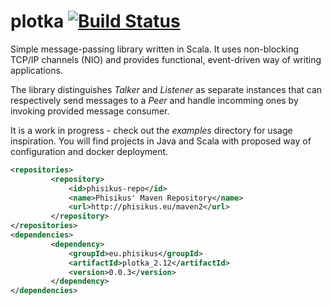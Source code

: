 # plotka [![Build Status](https://travis-ci.org/phisikus/plotka.svg?branch=master)](https://travis-ci.org/phisikus/plotka)

Simple message-passing library written in Scala. It uses non-blocking TCP/IP channels (NIO) and provides functional, event-driven way of writing applications.

The library distinguishes _Talker_ and _Listener_ as separate instances that can respectively send messages to a _Peer_ and handle incomming ones by invoking provided message consumer.

It is a work in progress - check out the _examples_ directory for usage inspiration. You will find projects in Java and Scala with proposed way of configuration and docker deployment.
 
```xml
<repositories>
         <repository>
             <id>phisikus-repo</id>
             <name>Phisikus' Maven Repository</name>
             <url>http://phisikus.eu/maven2</url>
         </repository>
</repositories>
<dependencies>
         <dependency>
             <groupId>eu.phisikus</groupId>
             <artifactId>plotka_2.12</artifactId>
             <version>0.0.3</version>
         </dependency>
</dependencies>
```


